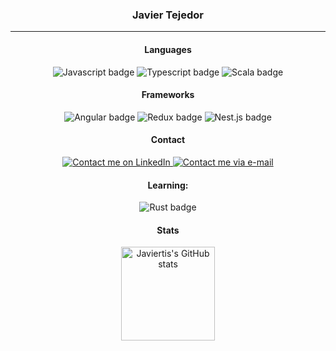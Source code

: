 <div align="center">
  <h3>Javier Tejedor</h3>

  <hr />

  <h4>Languages</h4>

  <img
    alt="Javascript badge"
    src="https://img.shields.io/badge/JavaScript-323330?style=for-the-badge&logo=javascript&logoColor=F7DF1E"
  />
  <img
    alt="Typescript badge"
    src="https://img.shields.io/badge/TypeScript-007ACC?style=for-the-badge&logo=typescript&logoColor=white"
  />
  <img
    alt="Scala badge"
    src="https://img.shields.io/badge/Scala-DC322F?style=for-the-badge&logo=scala&logoColor=white"
  />
  

  <h4>Frameworks</h4>

  <img
    alt="Angular badge"
    src="https://img.shields.io/badge/Angular-DC322F?style=for-the-badge&logo=angular&logoColor=white"
  />
  <img
    alt="Redux badge"
    src="https://img.shields.io/badge/Redux-593D88?style=for-the-badge&logo=redux&logoColor=white"
  />
  <img
    alt="Nest.js badge"
    src="https://img.shields.io/badge/NestJs-e0234e?style=for-the-badge&logo=nestjs&logoColor=white"
  />

  <h4>Contact</h4>

  <a href="https://linkedin.com/in/javier-tejedor/">
    <img
      alt="Contact me on LinkedIn"
      src="https://img.shields.io/badge/LinkedIn-0077B5?style=for-the-badge&logo=linkedin&logoColor=white"
    />
  </a>
  <a href="mailto:contacto@javiertejedor.xyz">
    <img
      alt="Contact me via e-mail"
      src="https://img.shields.io/badge/Email-D14836?style=for-the-badge&logo=gmail&logoColor=white"
    />
  </a>

  <h4>Learning:</h4>

  <img
    alt="Rust badge"
    src="https://img.shields.io/badge/Rust-ff7043?style=for-the-badge&logo=rust&logoColor=white"
  />
  
  <h4>Stats</h4>

  <img
    height="150"
    alt="Javiertis's GitHub stats"
    src="https://javiertis-readme.vercel.app/api?username=Javiertis&theme=personal_theme&&show_icons=true&count_private=true"
  />
</div>
